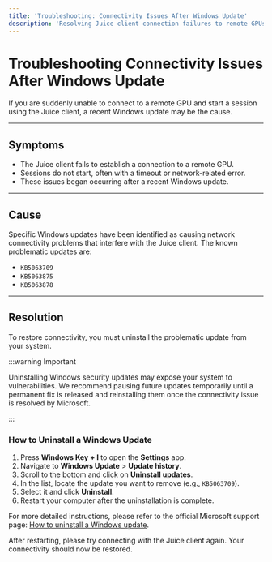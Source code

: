 ```yaml
---
title: 'Troubleshooting: Connectivity Issues After Windows Update'
description: 'Resolving Juice client connection failures to remote GPUs caused by specific Windows updates (KB5063709, KB5063875, KB5063878).'
---
```


# Troubleshooting Connectivity Issues After Windows Update

If you are suddenly unable to connect to a remote GPU and start a session using the Juice client, a recent Windows update may be the cause.

---

## Symptoms

-   The Juice client fails to establish a connection to a remote GPU.
-   Sessions do not start, often with a timeout or network-related error.
-   These issues began occurring after a recent Windows update.

---

## Cause

Specific Windows updates have been identified as causing network connectivity problems that interfere with the Juice client. The known problematic updates are:

-   `KB5063709`
-   `KB5063875`
-   `KB5063878`

---

## Resolution

To restore connectivity, you must uninstall the problematic update from your system.

:::warning Important

Uninstalling Windows security updates may expose your system to vulnerabilities. We recommend pausing future updates temporarily until a permanent fix is released and reinstalling them once the connectivity issue is resolved by Microsoft.

:::

### How to Uninstall a Windows Update

1.  Press **Windows Key + I** to open the **Settings** app.
2.  Navigate to **Windows Update** > **Update history**.
3.  Scroll to the bottom and click on **Uninstall updates**.
4.  In the list, locate the update you want to remove (e.g., `KB5063709`).
5.  Select it and click **Uninstall**.
6.  Restart your computer after the uninstallation is complete.

For more detailed instructions, please refer to the official Microsoft support page: [How to uninstall a Windows update](https://support.microsoft.com/en-us/windows/how-to-uninstall-a-windows-update-c77b8f9b-e4dc-4e9f-a803-fdec12e59fb0).

After restarting, please try connecting with the Juice client again. Your connectivity should now be restored.